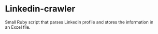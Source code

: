 # Linkedin-crawler
Small Ruby script that parses Linkedin profile and stores the information in an Excel file.
